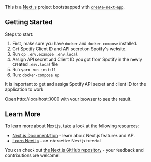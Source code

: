 This is a [Next.js](https://nextjs.org/) project bootstrapped with [`create-next-app`](https://github.com/vercel/next.js/tree/canary/packages/create-next-app).

## Getting Started

Steps to start:

1. First, make sure you have `docker` and `docker-compose` installed.
2. Get Spotify Client ID and API secret on Spotify's website.
3. Run `cp .env.example .env.local`
4. Assign API secret and Client ID you got from Spotify in the newly created `.env.local` file
5. Run `yarn run install`
6. Run: `docker-compose up`

It is important to get and assign Spotify API secret and client ID for the application to work

Open [http://localhost:3000](http://localhost:3000) with your browser to see the result.

## Learn More

To learn more about Next.js, take a look at the following resources:

- [Next.js Documentation](https://nextjs.org/docs) - learn about Next.js features and API.
- [Learn Next.js](https://nextjs.org/learn) - an interactive Next.js tutorial.

You can check out [the Next.js GitHub repository](https://github.com/vercel/next.js/) - your feedback and contributions are welcome!